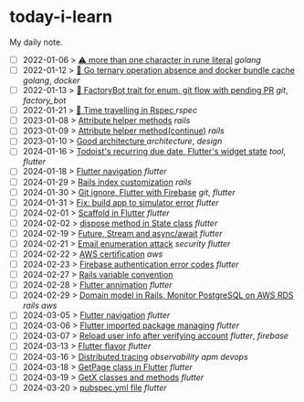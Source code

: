 # today-i-learn

My daily note.

- [ ] 2022-01-06 > [ ⚠️ more than one character in rune literal](days/2022_01_06.md) _golang_
- [ ] 2022-01-12 > [ 🧠 Go ternary operation absence and docker bundle cache](days/2022_01_12.md) _golang_, _docker_
- [ ] 2022-01-13 > [ 🧠 FactoryBot trait for enum, git flow with pending PR](days/2022_01_13.md) _git_, _factory_bot_
- [ ] 2022-01-21 > [ 🧠 Time travelling in Rspec ](days/2022_01_21.md) _rspec_
- [ ] 2023-01-08 > [ Attribute helper methods](days/2023_01_08.md) _rails_
- [ ] 2023-01-09 > [ Attribute helper method(continue)](days/2023_01_09.md) _rails_
- [ ] 2023-01-10 > [ Good architecture ](days/2023_01_10.md) _architecture_, _design_
- [ ] 2024-01-16 > [ Todoist's recurring due date, Flutter's widget state](days/2024_01_16.md) _tool_, _flutter_
- [ ] 2024-01-18 > [Flutter navigation](days/2024_01_18.md) _flutter_
- [ ] 2024-01-29 > [Rails index customization](days/2024_01_29.md) _rails_
- [ ] 2024-01-30 > [Git ignore, Flutter with Firebase](days/2024_01_30.md) _git_, _flutter_
- [ ] 2024-01-31 > [Fix: build app to simulator error](days/2024_01_31.md) _flutter_
- [ ] 2024-02-01 > [Scaffold in Flutter](days/2024_02_01.md) _flutter_
- [ ] 2024-02-02 > [dispose method in State class](days/2024_02_02.md) _flutter_
- [ ] 2024-02-19 > [Future, Stream and async/await](days/2024_02_19.md) _flutter_
- [ ] 2024-02-21 > [Email enumeration attack](days/2024_02_21.md) _security_ _flutter_
- [ ] 2024-02-22 > [AWS certification](days/2024_02_22.md) _aws_
- [ ] 2024-02-23 > [Firebase authentication error codes](days/2024_02_23.md) _flutter_
- [ ] 2024-02-27 > [Rails variable convention](days/2024_02_27.md)
- [ ] 2024-02-28 > [Flutter annimation](days/2024_02_28.md) _flutter_
- [ ] 2024-02-29 > [Domain model in Rails, Monitor PostgreSQL on AWS RDS](days/2024_02_29.md) _rails_ _aws_
- [ ] 2024-03-05 > [Flutter navigation](days/2024_03_05.md) _flutter_
- [ ] 2024-03-06 > [Flutter imported package managing](days/2024_03_06.md) _flutter_
- [ ] 2024-03-07 > [Reload user info after verifying account](days/2024_03_07.md) _flutter_, _firebase_
- [ ] 2024-03-13 > [Flutter flavor](days/2024_03_13.md) _flutter_
- [ ] 2024-03-16 > [Distributed tracing](days/2024_03_16.md) _observability_ _apm_ _devops_
- [ ] 2024-03-18 > [GetPage class in Flutter](days/2024_03_18.md) _flutter_
- [ ] 2024-03-19 > [GetX classes and methods](days/2024_03_19.md) _flutter_
- [ ] 2024-03-20 > [pubspec.yml file](days/2024_03_20.md) _flutter_
